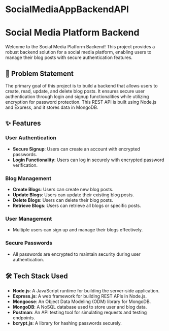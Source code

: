 # SocialMediaAppBackendAPI
# Social Media Platform Backend

Welcome to the Social Media Platform Backend! This project provides a robust backend solution for a social media platform, enabling users to manage their blog posts with secure authentication features.

## 📜 Problem Statement

The primary goal of this project is to build a backend that allows users to create, read, update, and delete blog posts. It ensures secure user authentication through login and signup functionalities while utilizing encryption for password protection. This REST API is built using Node.js and Express, and it stores data in MongoDB.

## ✨ Features

### User Authentication
- **Secure Signup**: Users can create an account with encrypted passwords.
- **Login Functionality**: Users can log in securely with encrypted password verification.

### Blog Management
- **Create Blogs**: Users can create new blog posts.
- **Update Blogs**: Users can update their existing blog posts.
- **Delete Blogs**: Users can delete their blog posts.
- **Retrieve Blogs**: Users can retrieve all blogs or specific posts.

### User Management
- Multiple users can sign up and manage their blogs effectively.

### Secure Passwords
- All passwords are encrypted to maintain security during user authentication.

## 🛠️ Tech Stack Used

- **Node.js**: A JavaScript runtime for building the server-side application.
- **Express.js**: A web framework for building REST APIs in Node.js.
- **Mongoose**: An Object Data Modeling (ODM) library for MongoDB.
- **MongoDB**: A NoSQL database used to store user and blog data.
- **Postman**: An API testing tool for simulating requests and testing endpoints.
- **bcrypt.js**: A library for hashing passwords securely.

